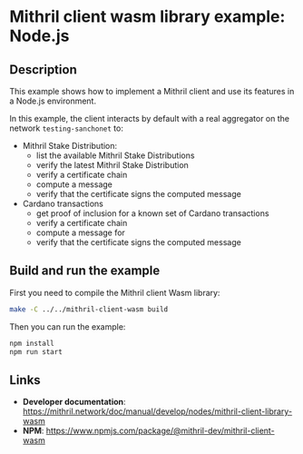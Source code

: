 # Mithril client wasm library example: Node.js

## Description

This example shows how to implement a Mithril client and use its features in a Node.js environment.

In this example, the client interacts by default with a real aggregator on the network `testing-sanchonet` to:

- Mithril Stake Distribution:
  - list the available Mithril Stake Distributions
  - verify the latest Mithril Stake Distribution
  - verify a certificate chain
  - compute a message
  - verify that the certificate signs the computed message
- Cardano transactions
  - get proof of inclusion for a known set of Cardano transactions
  - verify a certificate chain
  - compute a message for
  - verify that the certificate signs the computed message

## Build and run the example

First you need to compile the Mithril client Wasm library:

```bash
make -C ../../mithril-client-wasm build
```

Then you can run the example:

```bash
npm install
npm run start
```

## Links

- **Developer documentation**: https://mithril.network/doc/manual/develop/nodes/mithril-client-library-wasm
- **NPM**: https://www.npmjs.com/package/@mithril-dev/mithril-client-wasm
